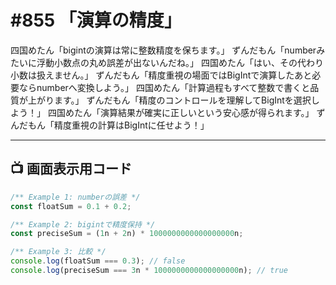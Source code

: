 # #855 「演算の精度」

四国めたん「bigintの演算は常に整数精度を保ちます。」
ずんだもん「numberみたいに浮動小数点の丸め誤差が出ないんだね。」
四国めたん「はい、その代わり小数は扱えません。」
ずんだもん「精度重視の場面ではBigIntで演算したあと必要ならnumberへ変換しよう。」
四国めたん「計算過程もすべて整数で書くと品質が上がります。」
ずんだもん「精度のコントロールを理解してBigIntを選択しよう！」
四国めたん「演算結果が確実に正しいという安心感が得られます。」
ずんだもん「精度重視の計算はBigIntに任せよう！」

---

## 📺 画面表示用コード

```typescript
/** Example 1: numberの誤差 */
const floatSum = 0.1 + 0.2;

/** Example 2: bigintで精度保持 */
const preciseSum = (1n + 2n) * 1000000000000000000n;

/** Example 3: 比較 */
console.log(floatSum === 0.3); // false
console.log(preciseSum === 3n * 1000000000000000000n); // true
```
